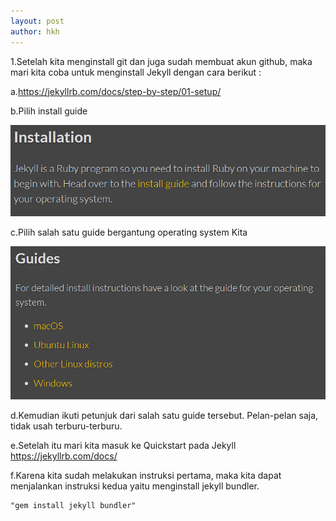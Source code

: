 ```yaml
---
layout: post
author: hkh
---
```



1.Setelah kita menginstall git dan juga sudah membuat akun github, maka mari kita coba untuk menginstall Jekyll dengan cara berikut :

  a.https://jekyllrb.com/docs/step-by-step/01-setup/

  b.Pilih install guide

  ![images](https://raw.githubusercontent.com/farz-hkh/extra182/master/assets/images/install_guide.PNG)

  c.Pilih salah satu guide bergantung operating system Kita

  ![images](https://raw.githubusercontent.com/farz-hkh/extra182/master/assets/images/guide.PNG)

  d.Kemudian ikuti petunjuk dari salah satu guide tersebut. Pelan-pelan saja, tidak usah terburu-terburu.

  e.Setelah itu mari kita masuk ke Quickstart pada Jekyll
  https://jekyllrb.com/docs/

  f.Karena kita sudah melakukan instruksi pertama, maka kita dapat menjalankan instruksi kedua yaitu menginstall jekyll bundler.

  ```PS
  "gem install jekyll bundler"
  ```
